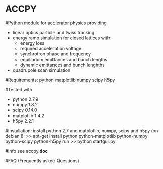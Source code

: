 ACCPY
=========

#Python module for acclerator physics providing
   - linear optics particle and twiss tracking
   - energy ramp simulation for closed lattices with:
        - energy loss
        - required acceleration voltage
        - synchrotron phase and frequency
        - equilibrium emittances and bunch lengths
        - dynamic emittances and bunch lenghths
   - quadrupole scan simulation

#Requirements:
    python
    matplotlib
    numpy
    scipy
    h5py

#Tested with
   - python          2.7.9
   - numpy           1.8.2
   - scipy           0.14.0
   - matplotlib      1.4.2
   - h5py            2.2.1

#Installation:
    install python 2.7 and matplotlib, numpy, scipy and h5py
    (on debian 8: >> apt-get install python python-matplotlib python-numpy python-scipy python-h5py
    run >> python startgui.py

#Info
    see accpy.__doc__

#FAQ (Frequently asked Questions)
